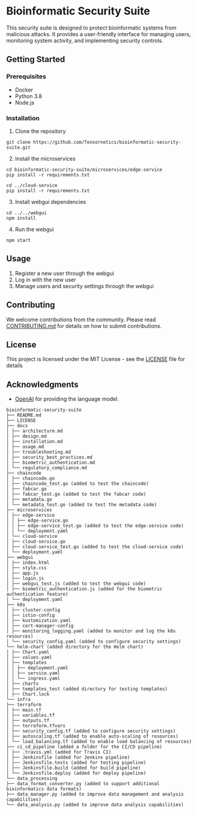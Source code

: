 # Bioinformatic Security Suite

This security suite is designed to protect bioinformatic systems from malicious attacks. It provides a user-friendly interface for managing users, monitoring system activity, and implementing security controls.

## Getting Started

### Prerequisites

- Docker
- Python 3.8
- Node.js

### Installation

1. Clone the repository
```
git clone https://github.com/Tensornetics/bioinformatic-security-suite.git
```
2. Install the microservices
```
cd bioinformatic-security-suite/microservices/edge-service
pip install -r requirements.txt

cd ../cloud-service
pip install -r requirements.txt
```
3. Install webgui dependencies
```
cd ../../webgui
npm install
```
4. Run the webgui
```
npm start
```

## Usage

1. Register a new user through the webgui
2. Log in with the new user
3. Manage users and security settings through the webgui

## Contributing

We welcome contributions from the community. Please read [CONTRIBUTING.md](CONTRIBUTING.md) for details on how to submit contributions.

## License

This project is licensed under the MIT License - see the [LICENSE](LICENSE) file for details

## Acknowledgments

- [OpenAI](https://openai.com/) for providing the language model.



```
bioinformatic-security-suite
├── README.md
├── LICENSE
├── docs
│ ├── architecture.md
│ ├── design.md
│ ├── installation.md
│ ├── usage.md
│ ├── troubleshooting.md
│ ├── security_best_practices.md
│ ├── biometric_authentication.md
│ └── regulatory_compliance.md
├── chaincode
│ ├── chaincode.go
│ ├── chaincode_test.go (added to test the chaincode)
│ ├── fabcar.go
│ ├── fabcar_test.go (added to test the fabcar code)
│ ├── metadata.go
│ └── metadata_test.go (added to test the metadata code)
├── microservices
│ ├── edge-service
│ │ ├── edge-service.go
│ │ ├── edge-service_test.go (added to test the edge-service code)
│ │ └── deployment.yaml
│ └── cloud-service
│ ├── cloud-service.go
│ ├── cloud-service_test.go (added to test the cloud-service code)
│ └── deployment.yaml
├── webgui
│ ├── index.html
│ ├── style.css
│ ├── app.js
│ ├── login.js
│ ├── webgui_test.js (added to test the webgui code)
│ ├── biometric_authentication.js (added for the biometric authentication feature)
│ └── deployment.yaml
├── k8s
│ ├── cluster-config
│ ├── istio-config
│ ├── kustomization.yaml
│ ├── cert-manager-config
│ ├── monitoring_logging.yaml (added to monitor and log the k8s resources)
│ └── security_config.yaml (added to configure security settings)
└── helm-chart (added directory for the Helm chart)
│ ├── Chart.yaml
│ ├── values.yaml
│ ├── templates
│ │ ├── deployment.yaml
│ │ ├── service.yaml
│ │ └── ingress.yaml
│ ├── charts
│ ├── templates_test (added directory for testing templates)
│ ├── Chart.lock
└── infra
├── terraform
│ ├── main.tf
│ ├── variables.tf
│ ├── outputs.tf
│ ├── terraform.tfvars
│ ├── security_config.tf (added to configure security settings)
│ ├── autoscaling.tf (added to enable auto-scaling of resources)
│ └── load_balancing.tf (added to enable load balancing of resources)
├── ci_cd_pipeline (added a folder for the CI/CD pipeline)
│ ├── .travis.yml (added for Travis CI)
│ ├── Jenkinsfile (added for Jenkins pipeline)
│ ├── Jenkinsfile.tests (added for testing pipeline)
│ ├── Jenkinsfile.build (added for build pipeline)
│ └── Jenkinsfile.deploy (added for deploy pipeline)
└── data_processing
├── data_format_converter.py (added to support additional bioinformatics data formats)
├── data_manager.py (added to improve data management and analysis capabilities)
└── data_analysis.py (added to improve data analysis capabilities)
```
